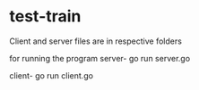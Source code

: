# test-train
Client and server files are in respective folders

for running the program
server- go run server.go

client- go run client.go



